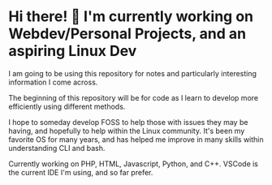 # Hi there! 👋 I'm currently working on Webdev/Personal Projects, and an aspiring Linux Dev

I am going to be using this repository for notes and particularly interesting information I come across.

The beginning of this repository will be for code as I learn to develop more efficiently using different methods.

I hope to someday develop FOSS to help those with issues they may be having, and hopefully to help within the Linux community. It's been my favorite OS for many years, and has helped me improve in many skills within understanding CLI and bash.

Currently working on PHP, HTML, Javascript, Python, and C++.
VSCode is the current IDE I'm using, and so far prefer.

<!--
**WaylonDN/waylondn** is a ✨ _special_ ✨ repository because its `README.md` (this file) appears on your GitHub profile.

Here are some ideas to get you started:

- 🔭 I’m currently working on ...
- 🌱 I’m currently learning ...
- 👯 I’m looking to collaborate on ...
- 🤔 I’m looking for help with ...
- 💬 Ask me about ...
- 📫 How to reach me: ...
- 😄 Pronouns: ...
- ⚡ Fun fact: ...
-->